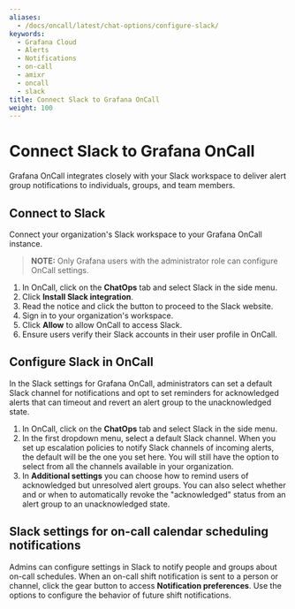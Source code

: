 ```yaml
---
aliases:
  - /docs/oncall/latest/chat-options/configure-slack/
keywords:
  - Grafana Cloud
  - Alerts
  - Notifications
  - on-call
  - amixr
  - oncall
  - slack
title: Connect Slack to Grafana OnCall
weight: 100
---
```


# Connect Slack to Grafana OnCall

Grafana OnCall integrates closely with your Slack workspace to deliver alert group notifications to individuals, groups, and team members.

## Connect to Slack

Connect your organization's Slack workspace to your Grafana OnCall instance.

> **NOTE:** Only Grafana users with the administrator role can configure OnCall settings.

1. In OnCall, click on the **ChatOps** tab and select Slack in the side menu.
1. Click **Install Slack integration**.
1. Read the notice and click the button to proceed to the Slack website.
1. Sign in to your organization's workspace.
1. Click **Allow** to allow OnCall to access Slack.
1. Ensure users verify their Slack accounts in their user profile in OnCall.

## Configure Slack in OnCall

In the Slack settings for Grafana OnCall, administrators can set a default Slack channel for notifications and opt to set reminders for acknowledged alerts that can timeout and revert an alert group to the unacknowledged state.

1. In OnCall, click on the **ChatOps** tab and select Slack in the side menu.
1. In the first dropdown menu, select a default Slack channel.
   When you set up escalation policies to notify Slack channels of incoming alerts, the default will be the one you set here. You will still have the option to select from all the channels available in your organization.
1. In **Additional settings** you can choose how to remind users of acknowledged but unresolved alert groups. You can also select whether and or when to automatically revoke the "acknowledged" status from an alert group to an unacknowledged state.

## Slack settings for on-call calendar scheduling notifications

Admins can configure settings in Slack to notify people and groups about on-call schedules. When an on-call shift notification is sent to a person or channel, click the gear button to access **Notification preferences**. Use the options to configure the behavior of future shift notifications.

